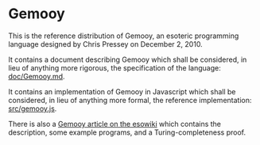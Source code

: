 Gemooy
======

This is the reference distribution of Gemooy, an esoteric programming
language designed by Chris Pressey on December 2, 2010.

It contains a document describing Gemooy which shall be considered,
in lieu of anything more rigorous, the specification of the language:
[doc/Gemooy.md](doc/Gemooy.md).

It contains an implementation of Gemooy in Javascript which shall be
considered, in lieu of anything more formal, the reference implementation:
[src/gemooy.js](src/gemooy.js).

There is also a [Gemooy article on the esowiki](http://esolangs.org/wiki/Gemooy)
which contains the description, some example programs, and a
Turing-completeness proof.
